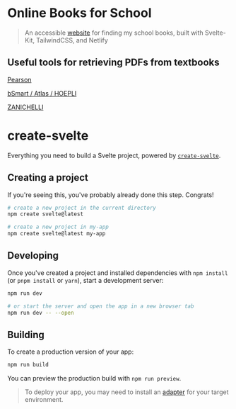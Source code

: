 # Online Books for School
> An accessible [website](https://onlineb00ks.netlify.app/) for finding my school books,
> built with Svelte-Kit, TailwindCSS, and Netlify

## Useful tools for retrieving PDFs from textbooks


[Pearson](https://github.com/jyooru/pearson-pdf)

[bSmart / Atlas / HOEPLI](https://github.com/Leone25/bSmart-downloader)

[ZANICHELLI](https://github.com/Leone25/kitaboo-downloader)



# create-svelte

Everything you need to build a Svelte project, powered by [`create-svelte`](https://github.com/sveltejs/kit/tree/master/packages/create-svelte).

## Creating a project

If you're seeing this, you've probably already done this step. Congrats!

```bash
# create a new project in the current directory
npm create svelte@latest

# create a new project in my-app
npm create svelte@latest my-app
```

## Developing

Once you've created a project and installed dependencies with `npm install` (or `pnpm install` or `yarn`), start a development server:

```bash
npm run dev

# or start the server and open the app in a new browser tab
npm run dev -- --open
```

## Building

To create a production version of your app:

```bash
npm run build
```

You can preview the production build with `npm run preview`.

> To deploy your app, you may need to install an [adapter](https://kit.svelte.dev/docs/adapters) for your target environment.
